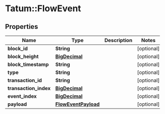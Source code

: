 # Tatum::FlowEvent

## Properties
Name | Type | Description | Notes
------------ | ------------- | ------------- | -------------
**block_id** | **String** |  | [optional] 
**block_height** | [**BigDecimal**](BigDecimal.md) |  | [optional] 
**block_timestamp** | **String** |  | [optional] 
**type** | **String** |  | [optional] 
**transaction_id** | **String** |  | [optional] 
**transaction_index** | [**BigDecimal**](BigDecimal.md) |  | [optional] 
**event_index** | [**BigDecimal**](BigDecimal.md) |  | [optional] 
**payload** | [**FlowEventPayload**](FlowEventPayload.md) |  | [optional] 

